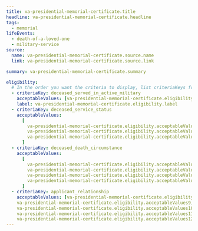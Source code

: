 ```yaml
---
title: va-presidential-memorial-certificate.title
headline: va-presidential-memorial-certificate.headline
tags:
  - memorial
lifeEvents:
  - death-of-a-loved-one
  - military-service
source:
  name: va-presidential-memorial-certificate.source.name
  link: va-presidential-memorial-certificate.source.link

summary: va-presidential-memorial-certificate.summary

eligibility:
  # In the order you want the criteria to display, list criteriaKeys from the csv here, each followed by a comma-separated list of which values indicate eligibility for that criteria. Wrap individual values in quotes if they have inner commas.
  - criteriaKey: deceased_served_in_active_military
    acceptableValues: [va-presidential-memorial-certificate.eligibility.acceptableValues]
    label: va-presidential-memorial-certificate.eligibility.label
  - criteriaKey: deceased_service_status
    acceptableValues:
      [
        va-presidential-memorial-certificate.eligibility.acceptableValues1,
        va-presidential-memorial-certificate.eligibility.acceptableValues2,
        va-presidential-memorial-certificate.eligibility.acceptableValues3,
      ]
  - criteriaKey: deceased_death_circumstance
    acceptableValues:
      [
        va-presidential-memorial-certificate.eligibility.acceptableValues4,
        va-presidential-memorial-certificate.eligibility.acceptableValues5,
        va-presidential-memorial-certificate.eligibility.acceptableValues6,
        va-presidential-memorial-certificate.eligibility.acceptableValues7,
      ]
  - criteriaKey: applicant_relationship
    acceptableValues: [va-presidential-memorial-certificate.eligibility.acceptableValues8, 
    va-presidential-memorial-certificate.eligibility.acceptableValues9, 
    va-presidential-memorial-certificate.eligibility.acceptableValues10, 
    va-presidential-memorial-certificate.eligibility.acceptableValues11, 
    va-presidential-memorial-certificate.eligibility.acceptableValues12]
---
```


